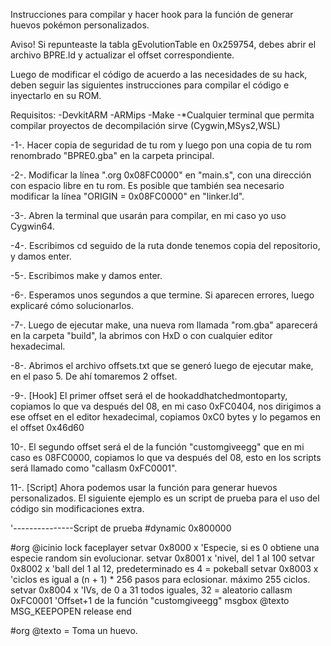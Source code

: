 Instrucciones para compilar y hacer hook para la función de generar huevos pokémon personalizados.

Aviso! Si repunteaste la tabla gEvolutionTable en 0x259754, debes abrir el archivo BPRE.ld y actualizar el offset correspondiente.

Luego de modificar el código de acuerdo a las necesidades de su hack, deben seguir las siguientes instrucciones para compilar el código e inyectarlo en su ROM.

Requisitos:
	-DevkitARM
	-ARMips
	-Make 
	-*Cualquier terminal que permita compilar proyectos de decompilación sirve (Cygwin,MSys2,WSL)

-1-. Hacer copia de seguridad de tu rom y luego pon una copia de tu rom renombrado "BPRE0.gba" en la carpeta principal.

-2-. Modificar la línea ".org 0x08FC0000" en "main.s", con una dirección con espacio libre en tu rom. Es posible que también sea necesario modificar la línea "ORIGIN = 0x08FC0000" en "linker.ld".

-3-. Abren la terminal que usarán para compilar, en mi caso yo uso Cygwin64.

-4-. Escribimos cd seguido de la ruta donde tenemos copia del repositorio, y damos enter.

-5-. Escribimos make y damos enter.

-6-. Esperamos unos segundos a que termine. Si aparecen errores, luego explicaré cómo solucionarlos.

-7-. Luego de ejecutar make, una nueva rom llamada "rom.gba" aparecerá en la carpeta "build", la abrimos con HxD o con cualquier editor hexadecimal.

-8-. Abrimos el archivo offsets.txt que se generó luego de ejecutar make, en el paso 5. De ahí tomaremos 2 offset.

-9-. [Hook] El primer offset será el de hookaddhatchedmontoparty, copiamos lo que va después del 08, en mi caso 0xFC0404, nos dirigimos a ese offset en el editor hexadecimal, copiamos 0xC0 bytes y lo pegamos en el offset 0x46d60

10-. El segundo offset será el de la función "customgiveegg" que en mi caso es 08FC0000, copiamos lo que va después del 08, esto en los scripts será llamado como "callasm 0xFC0001".

11-. [Script] Ahora podemos usar la función para generar huevos personalizados. El siguiente ejemplo es un script de prueba para el uso del código sin modificaciones extra.

'---------------Script de prueba
#dynamic 0x800000

#org @icinio
lock
faceplayer
setvar 0x8000 x 'Especie, si es 0 obtiene una especie random sin evolucionar.
setvar 0x8001 x 'nivel, del 1 al 100
setvar 0x8002 x 'ball del 1 al 12, predeterminado es 4 = pokeball
setvar 0x8003 x 'ciclos es igual a (n + 1) * 256 pasos para eclosionar. máximo 255 ciclos.
setvar 0x8004 x 'IVs, de 0 a 31 todos iguales, 32 = aleatorio
callasm 0xFC0001 'Offset+1 de la función "customgiveegg"
msgbox @texto MSG_KEEPOPEN
release
end

#org @texto
= Toma un huevo.

